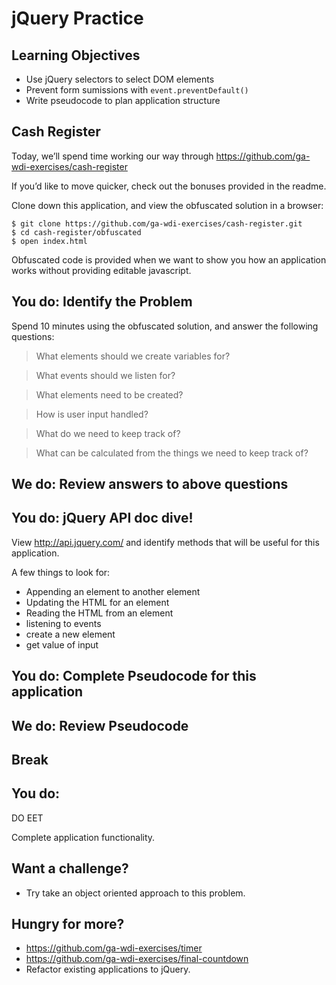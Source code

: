# jQuery Practice

## Learning Objectives

- Use jQuery selectors to select DOM elements
- Prevent form sumissions with `event.preventDefault()`
- Write pseudocode to plan application structure

## Cash Register

Today, we’ll spend time working our way through https://github.com/ga-wdi-exercises/cash-register

If you’d like to move quicker, check out the bonuses provided in the readme.

Clone down this application, and view the obfuscated solution in a browser:

```
$ git clone https://github.com/ga-wdi-exercises/cash-register.git
$ cd cash-register/obfuscated
$ open index.html
```

Obfuscated code is provided when we want to show you how an application
works without providing editable javascript.

## You do: Identify the Problem

Spend 10 minutes using the obfuscated solution, and answer the following questions:

> What elements should we create variables for?

> What events should we listen for?

> What elements need to be created?

> How is user input handled?

> What do we need to keep track of?

> What can be calculated from the things we need to keep track of?

## We do: Review answers to above questions

## You do: jQuery API doc dive!

View http://api.jquery.com/ and identify methods that will be useful for this application.

A few things to look for:

- Appending an element to another element
- Updating the HTML for an element
- Reading the HTML from an element
- listening to events
- create a new element
- get value of input

## You do: Complete Pseudocode for this application

## We do: Review Pseudocode

## Break

## You do:

DO EET

Complete application functionality.

## Want a challenge?

- Try take an object oriented approach to this problem.

## Hungry for more?

- https://github.com/ga-wdi-exercises/timer
- https://github.com/ga-wdi-exercises/final-countdown
- Refactor existing applications to jQuery.
